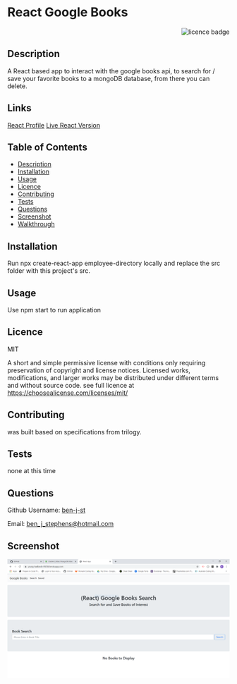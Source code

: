 # React Google Books

    
<div align="right"><img alt="licence badge" src="https://img.shields.io/badge/licence-MIT-yellow"></div>

## Description 

A React based app to interact with the google books api, to search for / save your favorite books to a mongoDB database, from there you can delete.

## Links

<a href="https://fast-coast-34270.herokuapp.com/">React Profile</a>
<a href="https://young-badlands-09256.herokuapp.com/">Live React Version</a>


## Table of Contents

* [Description](#Description)
* [Installation](#Installation)
* [Usage](#Usage)
* [Licence](#Licence)
* [Contributing](#Contributing)
* [Tests](#Tests)
* [Questions](#Questions)
* [Screenshot](#Screenshot)
* [Walkthrough](#Walkthrough-video)

## Installation

Run npx create-react-app employee-directory locally and replace the src folder with this project's src.

## Usage

Use npm start to run application

## Licence 

MIT

A short and simple permissive license with conditions only requiring preservation of copyright and license notices. Licensed works, modifications, and larger works may be distributed under different terms and without source code. see full licence at https://choosealicense.com/licenses/mit/

## Contributing 

was built based on specifications from trilogy.

## Tests

none at this time

## Questions

Github Username: <a href="https://github.com/ben-j-st">ben-j-st</a>

Email: ben_j_stephens@hotmail.com

## Screenshot 

![screenshot](./client/public/images/BookSearch.PNG) 


